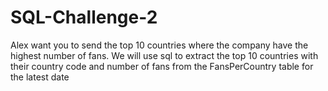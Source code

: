 # SQL-Challenge-2
Alex want you to send the top 10 countries where the company have the highest number of fans. We will use sql to extract the top 10 countries with their country code and number of fans from the FansPerCountry table for the latest date
